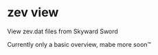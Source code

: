 # zev view

View zev.dat files from Skyward Sword

Currently only a basic overview, mabe more soon™
